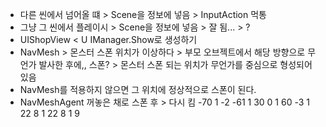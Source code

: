 - 다른 씬에서 넘어올 떄 > Scene을 정보에 넣음 > InputAction 먹통
- 그냥 그 씬에서 플레이시 > Scene을 정보에 넣음 > 잘 됨... > ?
- UIShopView < U IManager.Show로 생성하기
- NavMesh > 몬스터 스폰 위치가 이상하다 > 부모 오브젝트에서 해당 방향으로 무언가 발사한 후에,, 스폰? > 몬스터 스폰 되는 위치가 무언가를 중심으로 형성되어 있음
- NavMesh를 적용하지 않으면 그 위치에 정상적으로 스폰이 된다.
- NavMeshAgent 꺼놓은 채로 스폰 후 > 다시 킴
-70 1 -2
-61 1 30
0 1 60
-3 1 22
8 1 22
8 1 9